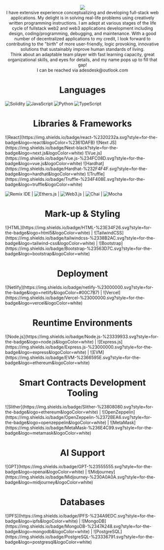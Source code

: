 <p align="center">
    <img src="https://readme-typing-svg.herokuapp.com?size=35&duration=5500&color=#FF7518&vCenter=true&center=true&width=600&lines=Meet+Adeola+David+A.;A+Full+Stack+Javacript+and+Solidity+Developer">
<br>
I have extensive experience conceptualizing and developing full-stack web applications. My delight is in solving real-life problems using creatively written programming instructions. I am adept at various stages of the life cycle of fullstack web2 and web3 applications development including design, coding/programming, debugging, and maintenance. With a good number of decentralized applications to my credit, I look forward to contributing to the "birth" of more user-friendly, logic provoking, innovative solutions that sustainably improve human standards of living.
<br>
Think about an adaptable team player with fast learning capacity, great organizational skills, and eyes for details, and my name pops up to fill that gap!
<br>
I can be reached via adesdesk@outlook.com
</p>

<h1 align="center">Languages</h1>

![Solidity](https://img.shields.io/badge/Solidity-%23363636.svg?style=for-the-badge&logo=solidity&logoColor=white) ![JavaScript](https://img.shields.io/badge/JavaScript-%23F7DF1E.svg?style=for-the-badge&logo=javascript&logoColor=black) ![Python](https://img.shields.io/badge/python-3670A0?style=for-the-badge&logo=python&logoColor=ffdd54) ![TypeScript](https://img.shields.io/badge/typescript-%23007ACC.svg?style=for-the-badge&logo=typescript&logoColor=white)


<h1 align="center">Libraries & Frameworks</h1>
![React](https://img.shields.io/badge/react-%2320232a.svg?style=for-the-badge&logo=react&logoColor=%2361DAFB) ![Next JS](https://img.shields.io/badge/Next-black?style=for-the-badge&logo=next.js&logoColor=white) ![Vue.js](https://img.shields.io/badge/Vue.js-%234FC08D.svg?style=for-the-badge&logo=vue.js&logoColor=white) ![Hardhat](https://img.shields.io/badge/Hardhat-%232F4F4F.svg?style=for-the-badge&logo=hardhat&logoColor=white) ![Truffle](https://img.shields.io/badge/Truffle-%234F408E.svg?style=for-the-badge&logo=truffle&logoColor=white)


![Remix IDE](https://img.shields.io/badge/Remix%20IDE-%2366595E.svg?style=for-the-badge&logo=remix&logoColor=white) | ![Ethers.js](https://img.shields.io/badge/Ethers.js-%234CAF50.svg?style=for-the-badge&logo=ethereum&logoColor=white) | ![Web3.js](https://img.shields.io/badge/Web3.js-%23334959.svg?style=for-the-badge&logo=ethereum&logoColor=white) | ![Chai](https://img.shields.io/badge/Chai-%23F6ECD7.svg?style=for-the-badge&logo=chai&logoColor=black) | ![Mocha](https://img.shields.io/badge/Mocha-%238D6748.svg?style=for-the-badge&logo=mocha&logoColor=white)

<h1 align="center">Mark-up & Styling</h1>
![HTML](https://img.shields.io/badge/HTML-%23E34F26.svg?style=for-the-badge&logo=html5&logoColor=white) | ![TailwindCSS](https://img.shields.io/badge/tailwindcss-%2338B2AC.svg?style=for-the-badge&logo=tailwind-css&logoColor=white) | ![Bootstrap](https://img.shields.io/badge/Bootstrap-%23563D7C.svg?style=for-the-badge&logo=bootstrap&logoColor=white)

 
<h1 align="center">Deployment</h1>
![Netlify](https://img.shields.io/badge/netlify-%23000000.svg?style=for-the-badge&logo=netlify&logoColor=#00C7B7) | ![Vercel](https://img.shields.io/badge/Vercel-%23000000.svg?style=for-the-badge&logo=vercel&logoColor=white)

<h1 align="center">Reuntime Environments</h1>
![Node.js](https://img.shields.io/badge/Node.js-%23339933.svg?style=for-the-badge&logo=node.js&logoColor=white) | ![Express.js](https://img.shields.io/badge/Express.js-%23000000.svg?style=for-the-badge&logo=express&logoColor=white) | ![EVM](https://img.shields.io/badge/EVM-%2366595E.svg?style=for-the-badge&logo=ethereum&logoColor=white)


<h1 align="center">Smart Contracts Development Tooling</h1>
![Slither](https://img.shields.io/badge/Slither-%23808080.svg?style=for-the-badge&logo=ethereum&logoColor=white) | ![OpenZeppelin](https://img.shields.io/badge/OpenZeppelin-%2372BEA6.svg?style=for-the-badge&logo=openzeppelin&logoColor=white) | ![MetaMask](https://img.shields.io/badge/MetaMask-%236E4C99.svg?style=for-the-badge&logo=metamask&logoColor=white)

<h1 align="center">AI Support</h1>
![GPT](https://img.shields.io/badge/GPT-%23555555.svg?style=for-the-badge&logo=openai&logoColor=white) | ![Midjourney](https://img.shields.io/badge/Midjourney-%230A0A0A.svg?style=for-the-badge&logo=midjourney&logoColor=white)




<h1 align="center">Databases</h1>
![IPFS](https://img.shields.io/badge/IPFS-%234A9EDC.svg?style=for-the-badge&logo=ipfs&logoColor=white) | ![MongoDB](https://img.shields.io/badge/MongoDB-%2347A248.svg?style=for-the-badge&logo=mongodb&logoColor=white) | ![PostgreSQL](https://img.shields.io/badge/PostgreSQL-%23336791.svg?style=for-the-badge&logo=postgresql&logoColor=white)

